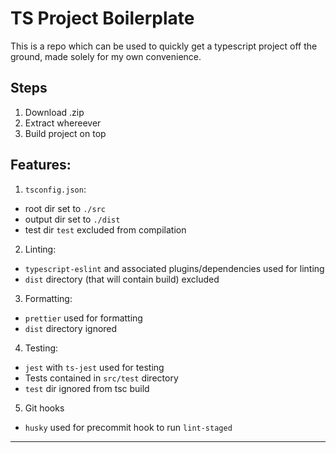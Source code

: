 # TS Project Boilerplate

This is a repo which can be used to quickly get a typescript project off the ground, made solely for my own convenience.

## Steps

1. Download .zip
2. Extract whereever
3. Build project on top

## Features:

1.  `tsconfig.json`:

- root dir set to `./src`
- output dir set to `./dist`
- test dir `test` excluded from compilation

2.  Linting:

- `typescript-eslint` and associated plugins/dependencies used for linting
- `dist` directory (that will contain build) excluded

3.  Formatting:

- `prettier` used for formatting
- `dist` directory ignored

4.  Testing:

- `jest` with `ts-jest` used for testing
- Tests contained in `src/test` directory
- `test` dir ignored from tsc build

5.  Git hooks

- `husky` used for precommit hook to run `lint-staged`

---

